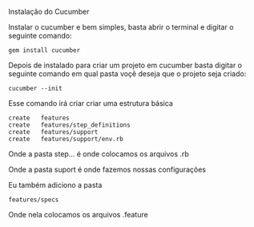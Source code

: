 Instalação do Cucumber

Instalar o cucumber e bem simples, basta abrir o terminal e digitar o seguinte comando:

```
gem install cucumber
```

Depois de instalado para criar um projeto em cucumber basta digitar o seguinte comando em qual pasta voçê deseja que o projeto seja criado:

```
cucumber --init
``` 

Esse comando irá criar criar uma estrutura básica

```
create   features
create   features/step_definitions
create   features/support
create   features/support/env.rb
```

Onde a pasta step... é onde colocamos os arquivos .rb

Onde a pasta suport é onde fazemos nossas configurações

Eu também adiciono a pasta 

```
features/specs
```
Onde nela colocamos os arquivos .feature

